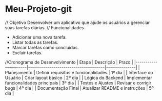 ﻿# Meu-Projeto-git

// Objetivo
Desenvolver um aplicativo que ajude os usuários a gerenciar suas tarefas diárias.
// Funcionalidades
- Adicionar uma nova tarefa.
- Listar todas as tarefas.
- Marcar tarefas como concluídas.
- Excluir tarefas.

//Cronograma de Desenvolvimento
| Etapa                | Descrição                             | Prazo         |
|----------------------|---------------------------------------|---------------|
| Planejamento         | Definir requisitos e funcionalidades | 1º dia        |
| Interface do Usuário | Criar layout básico                  | 2º dia        |
| Lógica do Backend    | Implementar funcionalidades principais | 3º dia        |
| Testes e Ajustes     | Revisar e corrigir bugs              | 4º dia        |
| Documentação Final   | Atualizar README e instruções        | 5º dia        | 
